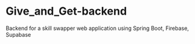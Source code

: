 # Give_and_Get-backend
Backend for a skill swapper web application using Spring Boot, Firebase, Supabase 
